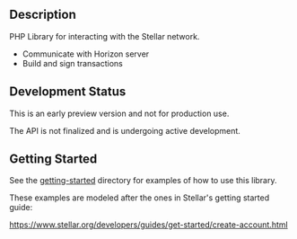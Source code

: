 ## Description

PHP Library for interacting with the Stellar network.

* Communicate with Horizon server
* Build and sign transactions

## Development Status

This is an early preview version and not for production use.

The API is not finalized and is undergoing active development.

## Getting Started

See the [getting-started](getting-started/) directory for examples of how to use this library.

These examples are modeled after the ones in Stellar's getting started guide:

https://www.stellar.org/developers/guides/get-started/create-account.html